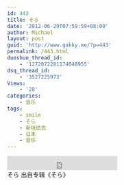 ```yaml
---
id: 443
title: そら
date: '2012-06-29T07:59:59+08:00'
author: Michael
layout: post
guid: 'http://www.gakky.me/?p=443'
permalink: /443.html
duoshuo_thread_id:
    - '1272072281174048955'
dsq_thread_id:
    - '3527225973'
Views:
    - '28'
categories:
    - 音乐
tags:
    - smile
    - そら
    - 新垣结衣
    - 日本
    - 音乐
---
```


<div class="audio_player"><iframe allowtransparency="true" frameborder="0" height="33" loading="lazy" scrolling="no" src="http://www.diandian.com/n/common/player?feedId=78b66e40-c17d-11e1-86f1-782bcb38253b" width="257"></iframe></div>そら 出自专辑《そら》